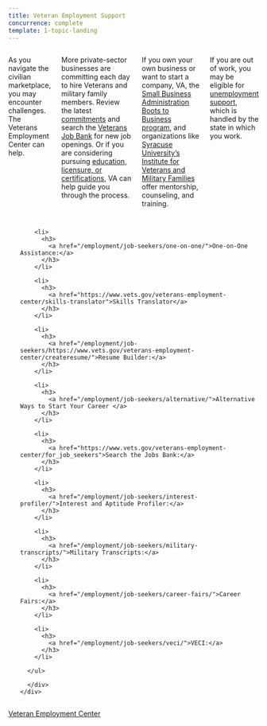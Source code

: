 ```yaml
---
title: Veteran Employment Support
concurrence: complete
template: 1-topic-landing
---
```


<div class="main" role="main" markdown="0">

<div class="section one" markdown="0">
<div class="primary" markdown="0">
<div class="row" markdown="0">
<div class="small-12 columns" markdown="1">

As you navigate the civilian marketplace, you may encounter challenges. The Veterans Employment Center can help. 

More private-sector businesses are committing each day to hire Veterans and military family members. Review the latest [commitments](/employment/commitments) and search the [Veterans Job Bank](/employment/job-seekers/search_jobs) for new job openings. Or if you are considering pursuing [education, licensure, or certifications](/education/advanced-training-and-certifications/licensing-certification/), VA can help guide you through the process. 

If you own your own business or want to start a company, VA, the [Small Business Administration Boots to Business program](https://www.sba.gov/offices/headquarters/ovbd/resources/160511), and organizations like [Syracuse University’s Institute for Veterans and Military Families](http://vets.syr.edu/education/) offer mentorship, counseling, and training.

If you are out of work, you may be eligible for [unemployment support](http://careeronestop.org/site/american-job-center.aspx), which is handled by the state in which you work.


</div>
</div>
</div>


<div class="navigation">
  <div class="row">
    <div class="small-12 columns">
        <ul class="small-block-grid-1 medium-block-grid-3 cards small">

        <li>
          <h3>
            <a href="/employment/job-seekers/one-on-one/">One-on-One Assistance:</a>
          </h3>
        </li>

        <li>
          <h3>
            <a href="https://www.vets.gov/veterans-employment-center/skills-translator">Skills Translator</a>
          </h3>
        </li>  

        <li>
          <h3>
            <a href="/employment/job-seekers/https://www.vets.gov/veterans-employment-center/createresume/">Resume Builder:</a>
          </h3>
        </li>

        <li>
          <h3>
            <a href="/employment/job-seekers/alternative/">Alternative Ways to Start Your Career </a>
          </h3>
        </li>  

        <li>
          <h3>
            <a href="https://www.vets.gov/veterans-employment-center/for_job_seekers">Search the Jobs Bank:</a>
          </h3>
        </li>

        <li>
          <h3>
            <a href="/employment/job-seekers/interest-profiler/">Interest and Aptitude Profiler:</a>
          </h3>
        </li>

        <li>
          <h3>
            <a href="/employment/job-seekers/military-transcripts/">Military Transcripts:</a>
          </h3>
        </li>    

        <li>
          <h3>
            <a href="/employment/job-seekers/career-fairs/">Career Fairs:</a>
          </h3>
        </li>   

        <li>
          <h3>
            <a href="/employment/job-seekers/veci/">VECI:</a>
          </h3>
        </li>   

      </ul>

      </div>
    </div>  
  </div>
</div>

<div class="action-bar">
  <div class="row">
    <div class="small-12 columns">
      <a class="usa-button-primary" href="https://www.vets.gov/veterans-employment-center/">Veteran Employment Center</a>
    </div>
  </div>
</div>
